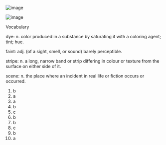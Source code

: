 ![image](https://github.com/jeuneseven/ReadingNotes/assets/8426758/63b1e2dc-8b51-4227-8961-6b240fbdbf1b)

![image](https://github.com/jeuneseven/ReadingNotes/assets/8426758/1b94a2ce-4509-4c60-9c86-1b21a25cc602)

Vocabulary

dye: n. color produced in a substance by saturating it with a coloring agent; tint; hue.

faint: adj. (of a sight, smell, or sound) barely perceptible. 

stripe: n. a long, narrow band or strip differing in colour or texture from the surface on either side of it.

scene: n. the place where an incident in real life or fiction occurs or occurred.

1. b
2. a
3. a
4. b
5. c
6. b
7. b
8. c
9. b
10. a
